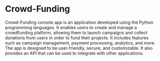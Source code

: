 
# Crowd-Funding 

Crowd-Funding console app is an application developed using the Python programming languages. It enables users to create and manage a crowdfunding platform, allowing them to launch campaigns and collect donations from users in order to fund their projects. It includes features such as campaign management, payment processing, analytics, and more. The app is designed to be user-friendly, secure, and customizable. It also provides an API that can be used to integrate with other applications.

